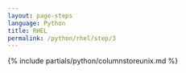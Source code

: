 ```yaml
---
layout: page-steps
language: Python
title: RHEL
permalink: /python/rhel/step/3
---
```


{% include partials/python/columnstoreunix.md %}
